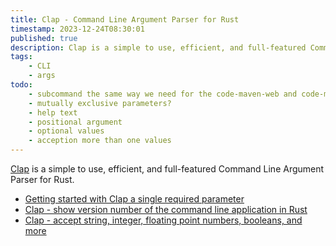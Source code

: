 ```yaml
---
title: Clap - Command Line Argument Parser for Rust
timestamp: 2023-12-24T08:30:01
published: true
description: Clap is a simple to use, efficient, and full-featured Command Line Argument Parser for Rustlang.
tags:
    - CLI
    - args
todo:
    - subcommand the same way we need for the code-maven-web and code-maven-sendgrid that have different options
    - mutually exclusive parameters?
    - help text
    - positional argument
    - optional values
    - acception more than one values
---
```


[Clap](https://crates.io/crates/clap) is a simple to use, efficient, and full-featured Command Line Argument Parser for Rust.

* [Getting started with Clap a single required parameter](/clap-simple)
* [Clap - show version number of the command line application in Rust](/clap-show-version-number)
* [Clap - accept string, integer, floating point numbers, booleans, and more](/clap-strings-numbers-float)
